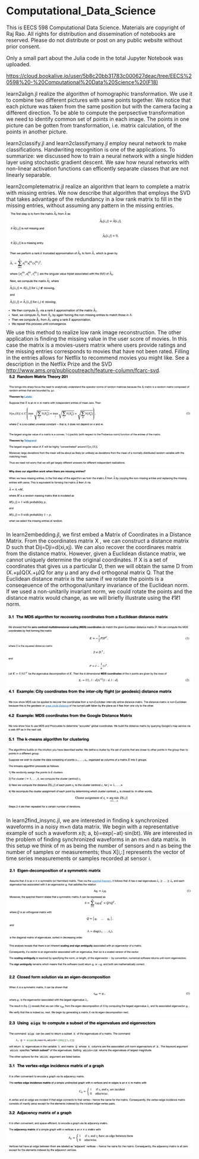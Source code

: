 # Computational_Data_Science

This is EECS 598 Computational Data Science. Materials are copyright of Raj Rao. All rights for distribution and dissemination of notebooks are reserved. Please do not distribute or post on any public website without prior consent.

Only a small part about the Julia code in the total Jupyter Notebook was uploaded. 

https://cloud.bookalive.io/user/5b8c20bb31783c000627deac/tree/EECS%20598%20-%20Computational%20Data%20Science%20(F18)

learn2align.jl realize the algorithm of homographic transformation. We use it to combine two different pictures with same points together. We notice that each picture was taken from the same position but with the camera facing a different direction. To be able to compute the perpsective transformation we need to identify common set of points in each image. The points in one picture can be gotten from transformation, i.e. matrix calculation, of the points in another picture.

learn2classify.jl and learn2classifymany.jl employ neural network to make classifications. Handwriting recognition is one of the applications. To summarize: we discussed how to train a neural network with a single hidden layer using stochastic gradient descent. We saw how neural networks with non-linear activation functions can efficently separate classes that are not linearly separable.

learn2completematrix.jl realize an algorithm that learn to complete a matrix with missing entries. We now describe that algorithm that employs the SVD that takes advantage of the redundancy in a low rank matrix to fill in the missing entries, without assuming any pattern in the missing entries. 
![](image1.png)
![](image2.png)
![](image3.png)
We use this method to realize low rank image reconstruction. The other application is finding the missing value in the user score of movies. In this case the matrix is a movies-users matrix where users provide ratings and the missing entries corresponds to movies that have not been rated. Filling in the entries allows for Netflix to recommend movies you might like. See a description in the Netflix Prize and the SVD http://www.ams.org/publicoutreach/feature-column/fcarc-svd.
![](4.png)
![](5.png)

In learn2embedding.jl, we first embed a Matrix of Coordinates in a Distance Matrix. From the coordinates matrix X , we can construct a distance matrix  D such that Dij=Dji=d(xi,xj). We can also recover the coordinares matrix from the distance matrix. However, given a Euclidean distance matrix, we cannot uniquely determine the original coordinates. If X is a set of coordinates that gives us a particular D, then we will obtain the same  D from  (X.+μ)Q(X.+μ)Q  for any  μ  and any d×d  orthogonal matrix Q. That the Euclidean distance matrix is the same if we rotate the points is a conseqeuence of the orthogonal/unitary invariance of the Euclidean norm. If we used a non-unitarily invariant norm, we could rotate the points and the distance matrix would change, as we will briefly illustrate using the  ℓ1ℓ1  norm.

![](6.png)
![](7.png)
![](8.png)
![](9.png)

In learn2find_insync.jl, we are interested in finding k synchronized waveforms in a noisy m×n data matrix. We begin with a representative example of such a waveform x(t; a, b)=exp(−at)⋅sin(bt). We are interested in the problem of finding synchronized waveforms in an  m×n data matrix. In this setup we think of  m  as being the number of sensors and  n as being the number of samples or measurements; thus  X[i,:] represents the vector of time series measurements or samples recorded at sensor  i.

![](10.png)
![](11.png)
![](12.png)
![](13.png)
![](14.png)
